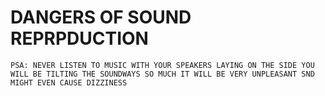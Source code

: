# DANGERS OF SOUND REPRPDUCTION

```plaintext
PSA: NEVER LISTEN TO MUSIC WITH YOUR SPEAKERS LAYING ON THE SIDE YOU WILL BE TILTING THE SOUNDWAYS SO MUCH IT WILL BE VERY UNPLEASANT SND MIGHT EVEN CAUSE DIZZINESS
```